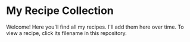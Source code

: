 # My Recipe Collection

Welcome! Here you'll find all my recipes. I'll add them here over time. To view a recipe, click its filename in this repository.
